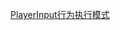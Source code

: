 [PlayerInput行为执行模式](file:///D:/Obsidian%20Unity/Unity/Unity%E5%9B%9B%E9%83%A8%E6%9B%B2/Assets/Scripts/Unity%E8%BF%9B%E9%98%B6/InputSystem/%E8%BE%93%E5%85%A5%E7%9B%B8%E5%85%B3/Lesson11_PlayerInput%E8%A1%8C%E4%B8%BA%E6%89%A7%E8%A1%8C%E6%A8%A1%E5%BC%8F.cs)